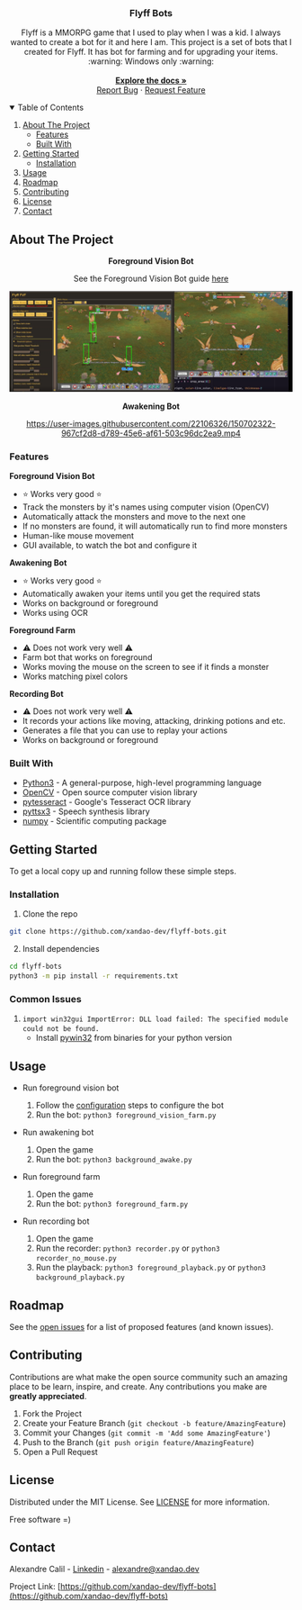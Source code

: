 <br />
<p align="center">
  <h3 align="center">Flyff Bots</h3>

  <p align="center">
	Flyff is a MMORPG game that I used to play when I was a kid. I always wanted to create a bot for it and here I am.
	This project is a set of bots that I created for Flyff. It has bot for farming and for upgrading your items.
	<br />
	:warning: Windows only :warning:
    <br />
	<br />
    <a href="https://github.com/xandao-dev/flyff-bots"><strong>Explore the docs »</strong></a>
    <br />
    <a href="https://github.com/xandao-dev/flyff-bots/issue">Report Bug</a>
    ·
    <a href="https://github.com/xandao-dev/flyff-bots/issues">Request Feature</a>
  </p>
</p>


<details open="open">
  <summary>Table of Contents</summary>
  <ol>
    <li>
      <a href="#about-the-project">About The Project</a>
      <ul>
        <li><a href="#features">Features</a></li>
        <li><a href="#built-with">Built With</a></li>
      </ul>
    </li>
    <li>
      <a href="#getting-started">Getting Started</a>
      <ul>
        <li><a href="#installation">Installation</a></li>
      </ul>
    </li>
    <li><a href="#usage">Usage</a></li>
    <li><a href="#roadmap">Roadmap</a></li>
    <li><a href="#contributing">Contributing</a></li>
    <li><a href="#license">License</a></li>
    <li><a href="#contact">Contact</a></li>
  </ol>
</details>


## About The Project

<div align="center">
<b>Foreground Vision Bot</b>
<p>See the Foreground Vision Bot guide <a href="./foreground_vision_bot/docs/README.md">here</a></p>


<img src="foreground_vision_bot/docs/bot.png" alt="Flyff bot">

<b>Awakening Bot</b>


https://user-images.githubusercontent.com/22106326/150702322-967cf2d8-d789-45e6-af61-503c96dc2ea9.mp4
</div>

### Features

**Foreground Vision Bot**

* :star: Works very good :star:
* Track the monsters by it's names using computer vision (OpenCV)
* Automatically attack the monsters and move to the next one
* If no monsters are found, it will automatically run to find more monsters
* Human-like mouse movement
* GUI available, to watch the bot and configure it

**Awakening Bot**

* :star: Works very good :star:
* Automatically awaken your items until you get the required stats
* Works on background or foreground
* Works using OCR

**Foreground Farm**

* :warning: Does not work very well :warning:
* Farm bot that works on foreground
* Works moving the mouse on the screen to see if it finds a monster
* Works matching pixel colors

**Recording Bot**

* :warning: Does not work very well :warning:
* It records your actions like moving, attacking, drinking potions and etc.
* Generates a file that you can use to replay your actions
* Works on background or foreground


### Built With

* [Python3](https://www.python.org/) - A general-purpose, high-level programming language
* [OpenCV](https://opencv.org/) - Open source computer vision library
* [pytesseract](https://pypi.org/project/pytesseract/) - Google's Tesseract OCR library
* [pyttsx3](https://pypi.org/project/pyttsx3/) - Speech synthesis library
* [numpy](https://www.numpy.org/) - Scientific computing package


## Getting Started

To get a local copy up and running follow these simple steps.

### Installation

1. Clone the repo
  ```sh
  git clone https://github.com/xandao-dev/flyff-bots.git
  ```

2. Install dependencies
  ```sh
  cd flyff-bots
  python3 -m pip install -r requirements.txt
  ```

### Common Issues

1. `import win32gui ImportError: DLL load failed: The specified module could not be found.`
    * Install [pywin32](https://github.com/mhammond/pywin32/releases) from binaries for your python version

## Usage

* Run foreground vision bot

  1. Follow the [configuration](./foreground_vision_bot/docs/README.md) steps to configure the bot
  2. Run the bot: `python3 foreground_vision_farm.py`

* Run awakening bot

  1. Open the game
  2. Run the bot: `python3 background_awake.py`

* Run foreground farm

  1. Open the game
  2. Run the bot: `python3 foreground_farm.py`

* Run recording bot

  1. Open the game
  2. Run the recorder: `python3 recorder.py` or `python3 recorder_no_mouse.py`
  3. Run the playback: `python3 foreground_playback.py` or `python3 background_playback.py`

## Roadmap

See the [open issues](https://github.com/xandao-dev/flyff-bots/issues) for a list of proposed features (and known issues).

## Contributing

Contributions are what make the open source community such an amazing place to be learn, inspire, and create. Any contributions you make are **greatly appreciated**.

1. Fork the Project
2. Create your Feature Branch (`git checkout -b feature/AmazingFeature`)
3. Commit your Changes (`git commit -m 'Add some AmazingFeature'`)
4. Push to the Branch (`git push origin feature/AmazingFeature`)
5. Open a Pull Request

## License

Distributed under the MIT License. See [LICENSE](./LICENSE.md) for more information.

Free software =)

## Contact

Alexandre Calil - [Linkedin](https://www.linkedin.com/in/xandao-dev/) - [alexandre@xandao.dev](mailto:alexandre@xandao.dev)

Project Link: [https://github.com/xandao-dev/flyff-bots](https://github.com/xandao-dev/flyff-bots)
